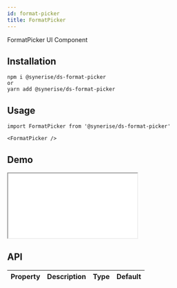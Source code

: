 ```yaml
---
id: format-picker
title: FormatPicker
---
```


FormatPicker UI Component

## Installation
```
npm i @synerise/ds-format-picker
or
yarn add @synerise/ds-format-picker
```

## Usage
```
import FormatPicker from '@synerise/ds-format-picker'

<FormatPicker />

```

## Demo

<iframe src="/storybook-static/iframe.html?id=components-format-picker--default"></iframe>

## API

| Property | Description | Type | Default |
| --- | --- | --- | --- |
